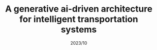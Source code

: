 ---
title: "A generative ai-driven architecture for intelligent transportation systems"
collection: publications
category: conferences
permalink: /publication/A generative ai-driven architecture for intelligent transportation systems
excerpt: ''
date: 2023/10
venue: 'Accepted at IEEE 10th World Forum on Internet of Things, 2024'
slidesurl: ''
paperurl: ''
citation: ''
---